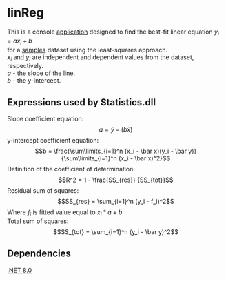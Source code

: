 # linReg

This is a console [application](https://github.com/FT9R/linReg/tree/main/bin/Release/net8.0) designed to find the best-fit linear equation $y_i = ax_i + b$  
for a [samples](https://github.com/FT9R/linReg/blob/main/bin/Release/net8.0/samples.csv) dataset using the least-squares approach.  
$x_i$ and $y_i$ are independent and dependent values from the dataset, respectively.  
$a$ - the slope of the line.  
$b$ - the y-intercept.  

## Expressions used by Statistics.dll
Slope coefficient equation:  
$$a = \bar y - (b \bar x)$$
y-intercept coefficient equation:  
$$b = \frac{\sum\limits_{i=1}^n (x_i - \bar x)(y_i - \bar y)} {\sum\limits_{i=1}^n (x_i - \bar x)^2}$$
Definition of the coefficient of determination:
$$R^2 = 1 - \frac{SS_{res}} {SS_{tot}}$$
Residual sum of squares:
$$SS_{res} = \sum_{i=1}^n (y_i - f_i)^2$$
Where $f_i$ is fitted value equal to $x_i * a + b$   
Total sum of squares:
$$SS_{tot} = \sum_{i=1}^n (y_i - \bar y)^2$$


## Dependencies
[.NET 8.0](https://dotnet.microsoft.com/en-us/download/dotnet/8.0)
